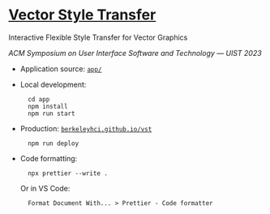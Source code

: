 # [Vector Style Transfer](https://jeremywrnr.com/vst/)

Interactive Flexible Style Transfer for Vector Graphics

_ACM Symposium on User Interface Software and Technology — UIST 2023_

- Application source: [`app/`](https://github.com/berkeleyhci/vst/tree/main/app)
- Local development:

        cd app
        npm install
        npm run start

- Production: [`berkeleyhci.github.io/vst`](https://berkeleyhci.github.io/vst/)

        npm run deploy

- Code formatting:

        npx prettier --write .

  Or in VS Code:

        Format Document With... > Prettier - Code formatter
